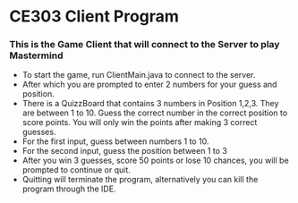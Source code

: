 # CE303 Client Program
### This is the Game Client that will connect to the Server to play Mastermind
* To start the game, run ClientMain.java to connect to the server.
* After which you are prompted to enter 2 numbers for your guess and position.
* There is a QuizzBoard that contains 3 numbers in Position 1,2,3. They are between 1 to 10. Guess the correct number
in the correct position to score points. You will only win the points after making 3 correct guesses.
* For the first input, guess between numbers 1 to 10.
* For the second input, guess the position between 1 to 3
* After you win 3 guesses, score 50 points or lose 10 chances, you will be prompted to continue or quit.
* Quitting will terminate the program, alternatively you can kill the program through the IDE.